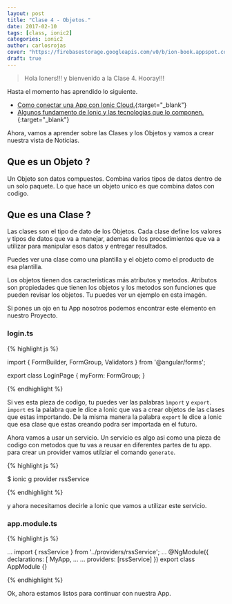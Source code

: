 ```yaml
---
layout: post
title: "Clase 4 - Objetos."
date: 2017-02-10
tags: [class, ionic2]
categories: ionic2
author: carlosrojas
cover: "https://firebasestorage.googleapis.com/v0/b/ion-book.appspot.com/o/posts%2Fclase4%2Fphoto.png?alt=media&token=fa8b622a-ae10-4e33-a34a-238ab162de8a"
draft: true
---
```

> Hola Ioners!!! y bienvenido a la Clase 4. Hooray!!!

<amp-img width="1024" height="512" layout="responsive" src="https://firebasestorage.googleapis.com/v0/b/ion-book.appspot.com/o/posts%2Fclase4%2Fphoto.png?alt=media&token=fa8b622a-ae10-4e33-a34a-238ab162de8a"></amp-img> 

Hasta el momento has aprendido lo siguiente.

* [Como conectar una App con Ionic Cloud.](/blog/ionic2/clase-3-user-auth/){:target="_blank"}
* [Algunos fundamento de Ionic y las tecnologias que lo componen.](/blog/ionic2/clase-2-feed/){:target="_blank"}

Ahora, vamos a aprender sobre las Clases y los Objetos y vamos a crear nuestra vista de Noticias.

## Que es un Objeto ?

Un Objeto son datos compuestos. Combina varios tipos de datos dentro de un solo paquete. Lo que hace un objeto unico es que combina datos con codigo. 

## Que es una Clase ?

Las clases son el tipo de dato de los Objetos. Cada clase define los valores y tipos de datos que va a manejar, ademas de los procedimientos que va a utilizar para manipular esos datos y entregar resultados.

Puedes ver una clase como una plantilla y el objeto como el producto de esa plantilla.

<amp-img width="560" height="245" layout="responsive"  src="https://firebasestorage.googleapis.com/v0/b/startupers-9cbb6.appspot.com/o/Posts%2Fobject.png?alt=media&token=1b29e488-c458-4e8e-bb87-442a1054b60f" alt=""></amp-img> 

Los objetos tienen dos caracteristicas más atributos y metodos. Atributos son propiedades que tienen los objetos y los metodos son funciones que pueden revisar los objetos. Tu puedes ver un ejemplo en esta imagén.

<amp-img width="245" height="245"  layout="responsive" src="https://firebasestorage.googleapis.com/v0/b/startupers-9cbb6.appspot.com/o/Posts%2FCPT-OOP-objects_and_classes_-_attmeth.svg.png?alt=media&token=d9774d2b-d8a8-4ffa-b788-9ced6212340d" alt=""></amp-img>

Si pones un ojo en tu App nosotros podemos encontrar este elemento en nuestro Proyecto.

### login.ts

{% highlight js %}

import { FormBuilder, FormGroup, Validators } from '@angular/forms';

export class LoginPage {
   myForm: FormGroup;
}

{% endhighlight %}

Si ves esta pieza de codigo, tu puedes ver las palabras ````ìmport```` y ````export````. ````import```` es la palabra que le dice a Ionic que vas a
crear objetos de las clases que estas importando. De la misma manera la palabra ````export```` le dice a Ionic que esa clase que estas creando  podra ser 
importada en el futuro.

Ahora vamos a usar un servicio. Un servicio es algo asi como una pieza de codigo con metodos que tu vas a reusar en diferentes partes de tu app.
para crear un provider vamos utilziar el comando ````generate````.

{% highlight js %}

$ ionic g provider rssService

{% endhighlight %}

y ahora necesitamos decirle a Ionic que vamos a utilizar este servicio.

### app.module.ts

{% highlight js %}

...
import { rssService } from '../providers/rssService';
...
@NgModule({
  declarations: [
    MyApp,
...
...
  providers: [rssService]
})
export class AppModule {}

{% endhighlight %}

Ok, ahora estamos listos para continuar con nuestra App.



